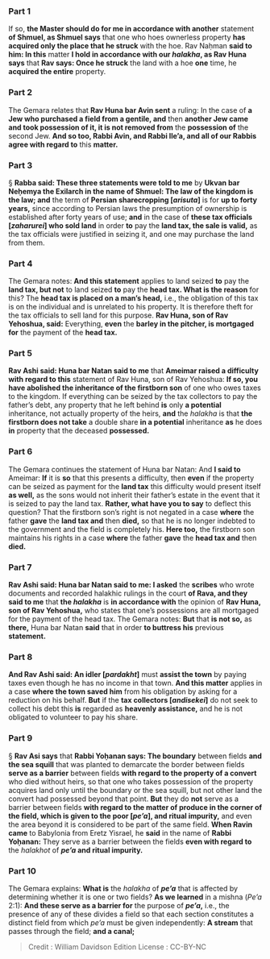 
### Part 1
If so, <b>the Master should do for me in accordance with another</b> statement <b>of Shmuel, as Shmuel says</b> that one who hoes ownerless property <b>has acquired only the place that he struck</b> with the hoe. Rav Naḥman <b>said to him: In this</b> matter <b>I hold in accordance with our <i>halakha</i>, as Rav Huna says</b> that <b>Rav says: Once he struck</b> the land with a hoe <b>one</b> time, he <b>acquired the entire</b> property.

### Part 2
The Gemara relates that <b>Rav Huna bar Avin sent</b> a ruling: In the case of <b>a Jew who purchased a field from a gentile, and</b> then <b>another Jew came and took possession of it, it is not removed from</b> the <b>possession of</b> the second Jew. <b>And so too, Rabbi Avin, and Rabbi Ile’a, and all of our Rabbis agree with regard to</b> this <b>matter.</b>

### Part 3
§ <b>Rabba said: These three statements were told to me</b> by <b>Ukvan bar Neḥemya the Exilarch in the name of Shmuel: The law of the kingdom is the law; and</b> the term of <b>Persian sharecropping [<i>arisuta</i>]</b> is for <b>up to forty years,</b> since according to Persian laws the presumption of ownership is established after forty years of use; <b>and</b> in the case of <b>these tax officials [<i>zaharurei</i>] who sold land</b> in order <b>to</b> pay the <b>land tax, the sale is valid,</b> as the tax officials were justified in seizing it, and one may purchase the land from them.

### Part 4
The Gemara notes: <b>And this statement</b> applies to land seized <b>to</b> pay the <b>land tax, but not</b> to land seized <b>to</b> pay the <b>head tax. What is the reason</b> for this? The <b>head tax is placed on a man’s head,</b> i.e., the obligation of this tax is on the individual and is unrelated to his property. It is therefore theft for the tax officials to sell land for this purpose. <b>Rav Huna, son of Rav Yehoshua, said:</b> Everything, <b>even</b> the <b>barley in the pitcher, is mortgaged for</b> the payment of the <b>head tax.</b>

### Part 5
<b>Rav Ashi said: Huna bar Natan said to me</b> that <b>Ameimar raised a difficulty with regard to this</b> statement of Rav Huna, son of Rav Yehoshua: <b>If so, you have abolished the inheritance of the firstborn son</b> of one who owes taxes to the kingdom. If everything can be seized by the tax collectors to pay the father’s debt, any property that he left behind <b>is</b> only <b>a potential</b> inheritance, not actually property of the heirs, <b>and</b> the <i>halakha</i> is that <b>the firstborn does not take</b> a double share <b>in a potential</b> inheritance <b>as</b> he does <b>in</b> property that the deceased <b>possessed.</b>

### Part 6
The Gemara continues the statement of Huna bar Natan: And <b>I said to</b> Ameimar: <b>If</b> it is <b>so</b> that this presents a difficulty, then <b>even</b> if the property can be seized as payment for the <b>land tax</b> this difficulty would present itself <b>as well,</b> as the sons would not inherit their father’s estate in the event that it is seized to pay the land tax. <b>Rather, what have you to say</b> to deflect this question? That the firstborn son’s right is not negated in a case <b>where</b> the father <b>gave</b> the <b>land tax and</b> then <b>died,</b> so that he is no longer indebted to the government and the field is completely his. <b>Here too,</b> the firstborn son maintains his rights in a case <b>where</b> the father <b>gave</b> the <b>head tax and</b> then <b>died.</b>

### Part 7
<b>Rav Ashi said: Huna bar Natan said to me: I asked</b> the <b>scribes</b> who wrote documents and recorded halakhic rulings in the court <b>of Rava, and they said to me</b> that <b>the <i>halakha</i></b> is <b>in accordance with</b> the opinion of <b>Rav Huna, son of Rav Yehoshua,</b> who states that one’s possessions are all mortgaged for the payment of the head tax. The Gemara notes: <b>But</b> that <b>is not so,</b> as <b>there,</b> Huna bar Natan <b>said</b> that in order <b>to buttress his</b> previous <b>statement.</b>

### Part 8
<b>And Rav Ashi said: An idler [<i>pardakht</i>]</b> must <b>assist the town</b> by paying taxes even though he has no income in that town. <b>And this matter</b> applies in a case <b>where the town saved him</b> from his obligation by asking for a reduction on his behalf. <b>But</b> if the <b>tax collectors [<i>andisekei</i>]</b> do not seek to collect his debt this <b>is</b> regarded as <b>heavenly assistance,</b> and he is not obligated to volunteer to pay his share.

### Part 9
§ <b>Rav Asi says</b> that <b>Rabbi Yoḥanan says: The boundary</b> between fields <b>and the sea squill</b> that was planted to demarcate the border between fields <b>serve as a barrier</b> between fields <b>with regard to the property of a convert</b> who died without heirs, so that one who takes possession of the property acquires land only until the boundary or the sea squill, but not other land the convert had possessed beyond that point. <b>But</b> they do <b>not</b> serve as a barrier between fields <b>with regard to the matter of produce in the corner of the field, which is given to the poor [<i>pe’a</i>], and ritual impurity,</b> and even the area beyond it is considered to be part of the same field. <b>When Ravin came</b> to Babylonia from Eretz Yisrael, he <b>said</b> in the name of <b>Rabbi Yoḥanan:</b> They serve as a barrier between the fields <b>even with regard to</b> the <i>halakhot</i> of <b><i>pe’a</i> and ritual impurity.</b>

### Part 10
The Gemara explains: <b>What is</b> the <i>halakha</i> of <b><i>pe’a</i></b> that is affected by determining whether it is one or two fields? <b>As we learned</b> in a mishna (<i>Pe’a</i> 2:1): <b>And these serve as a barrier for</b> the purpose of <b><i>pe’a</i>,</b> i.e., the presence of any of these divides a field so that each section constitutes a distinct field from which <i>pe’a</i> must be given independently: <b>A stream</b> that passes through the field; <b>and a canal;</b>

>Credit : William Davidson Edition
>License : CC-BY-NC